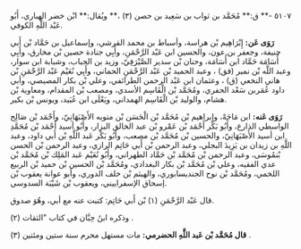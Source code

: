 ٥١٠٧ -** ق:** مُحَمَّد بن ثواب بن سَعِيد بن حصن (٣) ،** ويُقال:** ابْن خضر الهباري، أَبُو عَبْد اللَّهِ الكوفي.

**رَوَى عَن:** إِبْرَاهِيم بْن هراسة، وأسباط بن محمد القرشي، وإسماعيل بن حَمَّاد بْن أَبي حنيفة، وجعفر بن عون، والحسين ابن عَبْد الرَّحْمَنِ، وأَبِي جنادة حصين بْن مخارق، وأَبِي أُسَامَة حَمَّاد ابن أُسَامَة، وحنان بْن سدير الصَّيْرَفِيّ، وزيد بن الحباب، وشبابة ابن سوار، وعبد اللَّه بْن نمير (فق) ، وعبد الحميد بْن عَبْد الرَّحْمَنِ الحماني، وأَبِي نُعَيْم عَبْد الرَّحْمَنِ بْن هاني النخعي (ق) ، وعثمان ابن عَبْد الرحمن الطرائفي، وعلي بْن بكار المصيصي، وأبي داود عُمَربن سَعْد الحفري، ومُحَمَّد بْن الْقَاسِم الأسدي، ومصعب بْن المقدام، ومعاوية بْن هشام، والوليد بْن الْقَاسِم الهمداني، ويَعْلَى ابن عُبَيد، ويونس بْن بكير.

**رَوَى عَنه:** ابن مَاجَهْ، وإبراهيم بْن مُحَمَّد بْن الْحَسَن بْن متويه الأَصْبَهَانِيّ، وأَحْمَد بْن صَالِح الواسطي الذارع، وأَبُو بَكْر أَحْمَد بْن عَمْرو بْن عبد الخالق البزار، وأَبُو أسيد أَحْمَد بْن مُحَمَّدِ ابن أسيد الأَصْبَهَانِيّ، والحسين بْن مُحَمَّد بْن مصعب، وأَبُو بَكْر عَبد اللَّهِ بْن أَبي داود، وعبد اللَّهِ بن زيدان بن يَزِيدَ البجلي، وعبد الرحمن بْن أَبي حَاتِم الرازي، وعبد الرحمن بْن الحسن بْنمُوسَى، وعبد الرحمن بْن مُحَمَّد بْن حَمَّاد الطهراني، وأَبُو نُعَيْم عَبد المَلِك بْن مُحَمَّد بْن عدي الفقيه، وعلي بْن مُحَمَّد بْن بكار البغدادي، ومُحَمَّد بْن الحسين بْن حميد بْن الربيع اللخمي، ومُحَمَّد بْن نوح الجنديسابوري، والهيثم بْن خلف الدوري، وأبو عوانة يعقوب بْن إسحاق الإسفراييني، ويعقوب بْن شَيْبَة السدوسي.

قال عَبْد الرَّحْمَنِ (١) بْن أَبي حَاتِم: كتبت عنه مع أبي، وهُوَ صدوق.

وذكره ابنُ حِبَّان في كتاب "الثقات (٢) .

**قال مُحَمَّد بْن عَبد اللَّهِ الحضرمي:** مات مستهل محرم سنة ستين ومئتين (٣) .